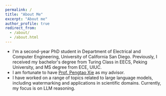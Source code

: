 ```yaml
---
permalink: /
title: "About Me"
excerpt: "About me"
author_profile: true
redirect_from: 
  - /about/
  - /about.html
---
```


* I'm a second-year PhD student in Department of Electrical and Computer Engineering, University of California San Diego. Previously, I received my bachelor's degree from Turing Class in EECS, Peking University, and MS degree from ECE, UIUC. 
* I am fortunate to have [Prof. Pengtao Xie](https://pengtaoxie.github.io/) as my advisor.
* I have worked on a range of topics related to large language models, including watermarking and applications in scientific domains. Currently, my focus is on LLM reasoning.